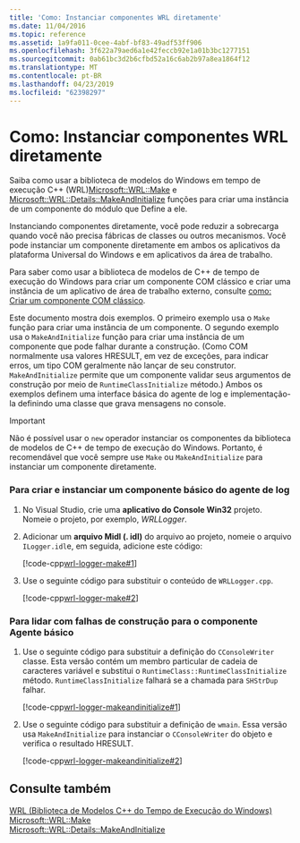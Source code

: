 ```yaml
---
title: 'Como: Instanciar componentes WRL diretamente'
ms.date: 11/04/2016
ms.topic: reference
ms.assetid: 1a9fa011-0cee-4abf-bf83-49adf53ff906
ms.openlocfilehash: 3f622a79aed6a1e42feccb92e1a01b3bc1277151
ms.sourcegitcommit: 0ab61bc3d2b6cfbd52a16c6ab2b97a8ea1864f12
ms.translationtype: MT
ms.contentlocale: pt-BR
ms.lasthandoff: 04/23/2019
ms.locfileid: "62398297"
---
```

# <a name="how-to-instantiate-wrl-components-directly"></a>Como: Instanciar componentes WRL diretamente

Saiba como usar a biblioteca de modelos do Windows em tempo de execução C++ (WRL)[Microsoft::WRL::Make](make-function.md) e [Microsoft::WRL::Details::MakeAndInitialize](makeandinitialize-function.md) funções para criar uma instância de um componente do módulo que Define a ele.

Instanciando componentes diretamente, você pode reduzir a sobrecarga quando você não precisa fábricas de classes ou outros mecanismos. Você pode instanciar um componente diretamente em ambos os aplicativos da plataforma Universal do Windows e em aplicativos da área de trabalho.

Para saber como usar a biblioteca de modelos de C++ de tempo de execução do Windows para criar um componente COM clássico e criar uma instância de um aplicativo de área de trabalho externo, consulte [como: Criar um componente COM clássico](how-to-create-a-classic-com-component-using-wrl.md).

Este documento mostra dois exemplos. O primeiro exemplo usa o `Make` função para criar uma instância de um componente. O segundo exemplo usa o `MakeAndInitialize` função para criar uma instância de um componente que pode falhar durante a construção. (Como COM normalmente usa valores HRESULT, em vez de exceções, para indicar erros, um tipo COM geralmente não lançar de seu construtor. `MakeAndInitialize` permite que um componente validar seus argumentos de construção por meio de `RuntimeClassInitialize` método.) Ambos os exemplos definem uma interface básica do agente de log e implementação-la definindo uma classe que grava mensagens no console.

> [!IMPORTANT]
> Não é possível usar o `new` operador instanciar os componentes da biblioteca de modelos de C++ de tempo de execução do Windows. Portanto, é recomendável que você sempre use `Make` ou `MakeAndInitialize` para instanciar um componente diretamente.

### <a name="to-create-and-instantiate-a-basic-logger-component"></a>Para criar e instanciar um componente básico do agente de log

1. No Visual Studio, crie uma **aplicativo do Console Win32** projeto. Nomeie o projeto, por exemplo, *WRLLogger*.

2. Adicionar um **arquivo Midl (. idl)** do arquivo ao projeto, nomeie o arquivo `ILogger.idl`e, em seguida, adicione este código:

   [!code-cpp[wrl-logger-make#1](../codesnippet/CPP/how-to-instantiate-wrl-components-directly_1.idl)]

3. Use o seguinte código para substituir o conteúdo de `WRLLogger.cpp`.

   [!code-cpp[wrl-logger-make#2](../codesnippet/CPP/how-to-instantiate-wrl-components-directly_2.cpp)]

### <a name="to-handle-construction-failure-for-the-basic-logger-component"></a>Para lidar com falhas de construção para o componente Agente básico

1. Use o seguinte código para substituir a definição do `CConsoleWriter` classe. Esta versão contém um membro particular de cadeia de caracteres variável e substitui o `RuntimeClass::RuntimeClassInitialize` método. `RuntimeClassInitialize` falhará se a chamada para `SHStrDup` falhar.

   [!code-cpp[wrl-logger-makeandinitialize#1](../codesnippet/CPP/how-to-instantiate-wrl-components-directly_3.cpp)]

2. Use o seguinte código para substituir a definição de `wmain`. Essa versão usa `MakeAndInitialize` para instanciar o `CConsoleWriter` do objeto e verifica o resultado HRESULT.

   [!code-cpp[wrl-logger-makeandinitialize#2](../codesnippet/CPP/how-to-instantiate-wrl-components-directly_4.cpp)]

## <a name="see-also"></a>Consulte também

[WRL (Biblioteca de Modelos C++ do Tempo de Execução do Windows)](windows-runtime-cpp-template-library-wrl.md)<br/>
[Microsoft::WRL::Make](make-function.md)<br/>
[Microsoft::WRL::Details::MakeAndInitialize](makeandinitialize-function.md)